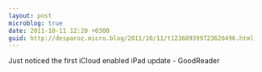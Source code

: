 ```yaml
---
layout: post
microblog: true
date: 2011-10-11 12:20 +0300
guid: http://desparoz.micro.blog/2011/10/11/t123689399723626496.html
---
```

Just noticed the first iCloud enabled iPad update - GoodReader

